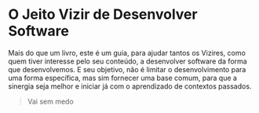 # O Jeito Vizir de Desenvolver Software

Mais do que um livro, este é um guia, para ajudar tantos os Vizires, como quem tiver interesse pelo seu conteúdo, a desenvolver software da forma que desenvolvemos. E seu objetivo, não é limitar o desenvolvimento para uma forma específica, mas sim fornecer uma base comum, para que a sinergia seja melhor e iniciar já com o aprendizado de contextos passados.

> Vai sem medo
